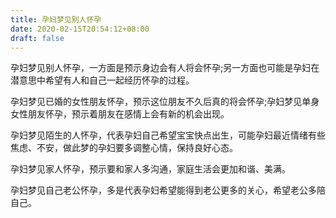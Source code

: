 ```yaml
---
title: 孕妇梦见别人怀孕
date: 2020-02-15T20:54:12+08:00
draft: false
---
```


孕妇梦见别人怀孕，一方面是预示身边会有人将会怀孕;另一方面也可能是孕妇在潜意思中希望有人和自己一起经历怀孕的过程。


孕妇梦见已婚的女性朋友怀孕，预示这位朋友不久后真的将会怀孕;孕妇梦见单身女性朋友怀孕，预示着朋友在感情上会有新的机会出现。


孕妇梦见陌生的人怀孕，代表孕妇自己希望宝宝快点出生，可能孕妇最近情绪有些焦虑、不安，做此梦的孕妇要多调整心情，保持良好心态。


孕妇梦见家人怀孕，预示要和家人多沟通，家庭生活会更加和谐、美满。


孕妇梦见自己老公怀孕，多是代表孕妇希望能得到老公更多的关心，希望老公多陪自己。

